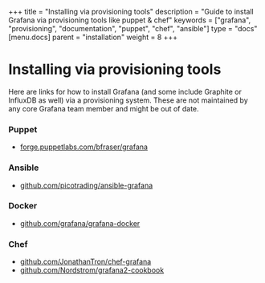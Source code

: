 +++
title = "Installing via provisioning tools"
description = "Guide to install Grafana via provisioning tools like puppet & chef"
keywords = ["grafana", "provisioning", "documentation", "puppet", "chef", "ansible"]
type = "docs"
[menu.docs]
parent = "installation"
weight = 8
+++


# Installing via provisioning tools

Here are links for how to install Grafana (and some include Graphite or
InfluxDB as well) via a provisioning system. These are not maintained by
any core Grafana team member and might be out of date.

### Puppet

* [forge.puppetlabs.com/bfraser/grafana](https://forge.puppetlabs.com/bfraser/grafana)

### Ansible

* [github.com/picotrading/ansible-grafana](https://github.com/picotrading/ansible-grafana)

### Docker
* [github.com/grafana/grafana-docker](https://github.com/grafana/grafana-docker)

### Chef

* [github.com/JonathanTron/chef-grafana](https://github.com/JonathanTron/chef-grafana)
* [github.com/Nordstrom/grafana2-cookbook](https://github.com/Nordstrom/grafana2-cookbook)


